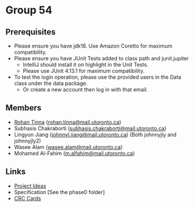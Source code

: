 # Group 54

## Prerequisites
- Please ensure you have jdk16. Use Amazon Coretto for maximum compatibility.
- Please ensure you have JUnit Tests added to class path and junit.jupiter
  - IntelliJ should install it on highlight in the Unit Tests.
  - Please use JUnit 4.13.1 for maximum compatibility.
- To test the login operation, please use the provided users in the Data class under the data package.
  - Or create a new account then log in with that email.

## Members
- [Rohan Tinna](https://rohantinna.com) (rohan.tinna@mail.utoronto.ca)
- Subhasis Chakraborti (subhasis.chakraborti@mail.utoronto.ca)
- Lingyun Jiang (johnnyl.jiang@mail.utoronto.ca) (Both johnnyjly and johnnyjly2)
- Wasee Alam (wasee.alam@mail.utoronto.ca)
- Mohamed Al-Fahim (m.alfahim@mail.utoronto.ca)

## Links
- [Project Ideas](https://docs.google.com/document/d/1VQAk6e_4F3ED4pP00Pl9-hLnjafwfLhiBB_jGU9WbmA/edit#heading=h.cbvciyafl8gz)
- Specification [See the phase0 folder]
- [CRC Cards](https://utoronto-my.sharepoint.com/:p:/g/personal/wasee_alam_mail_utoronto_ca/EU4orkY_c35LjHMskrwIRtUBlcrT7rPn1OHK67QFkBEDwQ?e=7shx5g)
